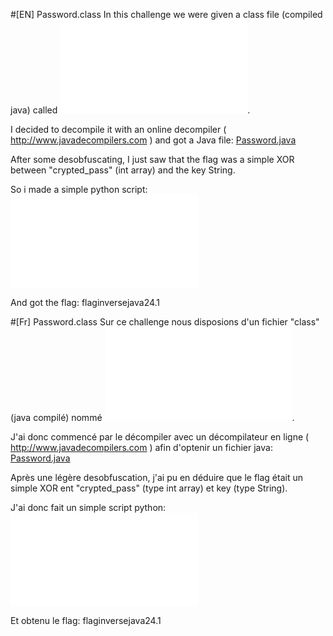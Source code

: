 #[EN] Password.class
In this challenge we were given a class file (compiled java) called ![Password.class](Password.class).

I decided to decompile it with an online decompiler ( http://www.javadecompilers.com ) and got a Java file:
 [Password.java](Password.java)

After some desobfuscating, I just saw that the flag was a simple XOR between "crypted_pass" (int array) and the key String.

So i made a simple python script: ![XOR_Strings.py](XOR_Strings.py)

And got the flag: flaginversejava24.1

#[Fr] Password.class
Sur ce challenge nous disposions d'un fichier "class" (java compilé) nommé ![Password.class](Password.class).

J'ai donc commencé par le décompiler avec un décompilateur en ligne ( http://www.javadecompilers.com ) afin d'optenir un fichier java:
 [Password.java](Password.java)

Après une légère desobfuscation, j'ai pu en déduire que le flag était un simple XOR ent "crypted_pass" (type int array) et key (type String).

J'ai donc fait un simple script python: ![XOR_Strings.py](XOR_Strings.py)

Et obtenu le flag: flaginversejava24.1
